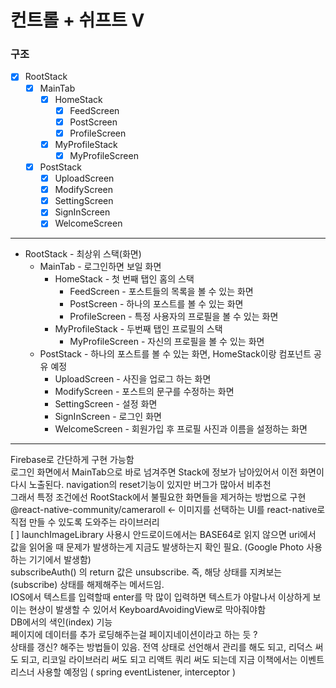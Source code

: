 # 컨트롤 + 쉬프트 V

### 구조

- [x] RootStack
  - [x] MainTab
    - [x] HomeStack
      - [x] FeedScreen
      - [x] PostScreen
      - [x] ProfileScreen
    - [x] MyProfileStack
      - [x] MyProfileScreen
  - [x] PostStack
    - [x] UploadScreen
    - [x] ModifyScreen
    - [x] SettingScreen
    - [x] SignInScreen
    - [x] WelcomeScreen

---

- RootStack - 최상위 스택(화면)
  - MainTab - 로그인하면 보일 화면
    - HomeStack - 첫 번째 탭인 홈의 스택
      - FeedScreen - 포스트들의 목록을 볼 수 있는 화면
      - PostScreen - 하나의 포스트를 볼 수 있는 화면
      - ProfileScreen - 특정 사용자의 프로필을 볼 수 있는 화면
    - MyProfileStack - 두번째 탭인 프로필의 스택
      - MyProfileScreen - 자신의 프로필을 볼 수 있는 화면
  - PostStack - 하나의 포스트를 볼 수 있는 화면, HomeStack이랑 컴포넌트 공유 예정
    - UploadScreen - 사진을 업로그 하는 화면
    - ModifyScreen - 포스트의 문구를 수정하는 화면
    - SettingScreen - 설정 화면
    - SignInScreen - 로그인 화면
    - WelcomeScreen - 회원가입 후 프로필 사진과 이름을 설정하는 화면

---

Firebase로 간단하게 구현 가능함  
로그인 화면에서 MainTab으로 바로 넘겨주면 Stack에 정보가 남아있어서 이전 화면이 다시 노출된다.
navigation의 reset기능이 있지만 버그가 많아서 비추천  
그래서 특정 조건에선 RootStack에서 불필요한 화면들을 제거하는 방법으로 구현
@react-native-community/cameraroll <- 이미지를 선택하는 UI를 react-native로 직접 만들 수 있도록 도와주는 라이브러리  
[ ] launchImageLibrary 사용시 안드로이드에서는 BASE64로 읽지 않으면 uri에서 값을 읽어올 때 문제가 발생하는게 지금도 발생하는지 확인 필요. (Google Photo 사용하는 기기에서 발생함)     
subscribeAuth() 의 return 값은 unsubscribe. 즉, 해당 상태를 지켜보는 (subscribe) 상태를 해제해주는 메서드임.      
IOS에서 텍스트를 입력할때 enter를 막 많이 입력하면 텍스트가 야랄나서 이상하게 보이는 현상이 발생할 수 있어서 KeyboardAvoidingView로 막아줘야함    
DB에서의 색인(index) 기능     
페이지에 데이터를 추가 로딩해주는걸 페이지네이션이라고 하는 듯 ?      
상태를 갱신? 해주는 방법들이 있음. 전역 상태로 선언해서 관리를 해도 되고, 리덕스 써도 되고, 리코일 라이브러리 써도 되고 리액트 쿼리 써도 되는데 지금 이책에서는 이벤트 리스너 사용할 예정임 ( spring eventListener, interceptor )   
